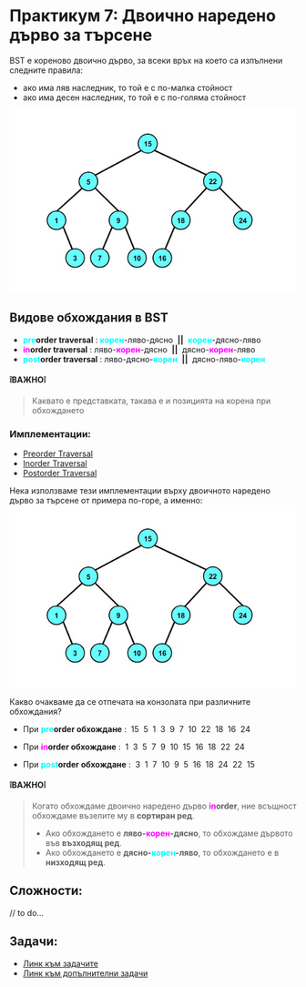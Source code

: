 # Практикум 7: Двоично наредено дърво за търсене
BST е кореново двоично дърво, за всеки връх на което са изпълнени следните правила:
- ако има ляв наследник, то той е с по-малка стойност
- ако има десен наследник, то той е с по-голяма стойност

![binarySearchTree](Images/binarySearchTree.jpg)

## Видове обхождания в BST
- <span style="color: cyan;">**pre**</span>**order traversal** : <span style="color: cyan;">**корен**</span>-ляво-дясно  &nbsp;**||**&nbsp; <span style="color: cyan;">**корен**</span>-дясно-ляво
- <span style="color: magenta;">**in**</span>**order traversal** : ляво-<span style="color: magenta;">**корен**</span>-дясно &nbsp;**||**&nbsp; дясно-<span style="color: magenta;">**корен**</span>-ляво
- <span style="color: cyan;">**post**</span>**order traversal** : ляво-дясно-<span style="color: cyan;">**корен**</span> &nbsp;**||**&nbsp; дясно-ляво-<span style="color: cyan;">**корен**</span>

#### ❕**ВАЖНО**❕
> Каквато е представката, такава е и позицията на корена при обхождането

### Имплементации:
- [Preorder Traversal](preorderTraversal.cpp)
- [Inorder Traversal](inorderTraversal.cpp)
- [Postorder Traversal](postorderTraversal.cpp)


Нека използваме тези имплементации върху двоичното наредено дърво за търсене от примера по-горе, а именно:
![binarySearchTree](Images/binarySearchTree.jpg)

Какво очакваме да се отпечата на конзолата при различните обхождания?
- При <span style="color: cyan;">**pre**</span>**order обхождане** :&nbsp;  15&nbsp;  5&nbsp;  1&nbsp;  3&nbsp;  9&nbsp;  7&nbsp;  10&nbsp;  22&nbsp;  18&nbsp;  16&nbsp;  24&nbsp; 

- При <span style="color: magenta;">**in**</span>**order обхождане** :&nbsp;  1&nbsp;  3&nbsp;  5&nbsp;  7&nbsp;  9&nbsp;  10&nbsp;  15&nbsp;  16&nbsp;  18&nbsp;  22&nbsp;  24&nbsp; 

- При <span style="color: cyan;">**post**</span>**order обхождане** :&nbsp; 3&nbsp;  1&nbsp;  7&nbsp;  10&nbsp;  9&nbsp;  5&nbsp;  16&nbsp;  18&nbsp;  24&nbsp;  22&nbsp;  15&nbsp;  

#### ❕**ВАЖНО**❕
> Когато обхождаме двоично наредено дърво <span style="color: magenta;">**in**</span>**order**, ние всъщност обхождаме възелите му в **сортиран ред**. 
> - Ако обхождането е **ляво-**<span style="color: magenta;">**корен**</span>**-дясно**, то обхождаме дървото във **възходящ ред**.
> - Ако обхождането е **дясно-**<span style="color: rgb(0, 255, 255);">**корен**</span>**-ляво**, то обхождането е в **низходящ ред**.

## Сложности:
// to do...

## Задачи:
- [Линк към задачите](https://leetcode.com/problem-list/ak9s8zte/)
- [Линк към допълнителни задачи]()